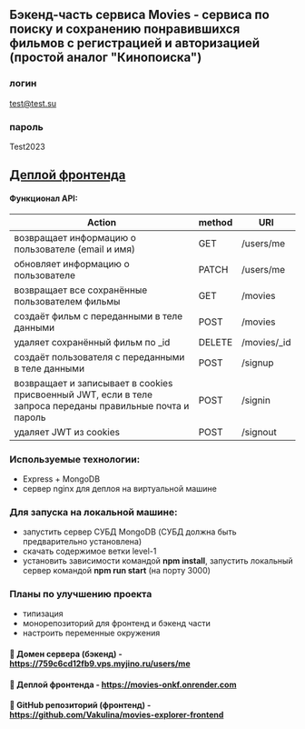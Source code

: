 ## Бэкенд-часть сервиса Movies - сервиса по поиску и сохранению понравившихся фильмов с регистрацией и авторизацией (простой аналог "Кинопоиска")

### логин
test@test.su
### пароль
Test2023

## [Деплой фронтенда](https://movies-onkf.onrender.com/)

#### Функционал API:
| **Action**            | **method** | **URI** |
| --- | --- | --- |
| возвращает информацию о пользователе (email и имя) | GET | /users/me |
| обновляет информацию о пользователе | PATCH   | /users/me |
| возвращает  все сохранённые пользователем фильмы | GET  | /movies |
| создаёт фильм с переданными в теле данными | POST        | /movies |
| удаляет сохранённый фильм по _id | DELETE       | /movies/_id |
| создаёт пользователя с переданными в теле данными | POST        | /signup |
| возвращает и записывает в cookies присвоенный JWT, если в теле запроса переданы правильные почта и пароль | POST        | /signin |
| удаляет JWT из cookies | POST        | /signout |

### Используемые технологии:
- Express + MongoDB
- сервер nginx для деплоя на виртуальной машине

###  Для запуска на локальной машине:
- запустить сервер СУБД MongoDB (СУБД должна быть предварительно установлена)
- скачать содержимое ветки level-1
- установить зависимости командой **npm install**, запустить локальный сервер командой **npm run start** (на порту 3000)

### Планы по улучшению проекта
- типизация
- монорепозиторий для фронтенд и бэкенд части
- настроить переменные окружения

#### :link: Домен сервера (бэкенд) - https://759c6cd12fb9.vps.myjino.ru/users/me
#### :link: Деплой фронтенда - https://movies-onkf.onrender.com
#### :link: GitHub репозиторий (фронтенд) - https://github.com/Vakulina/movies-explorer-frontend



